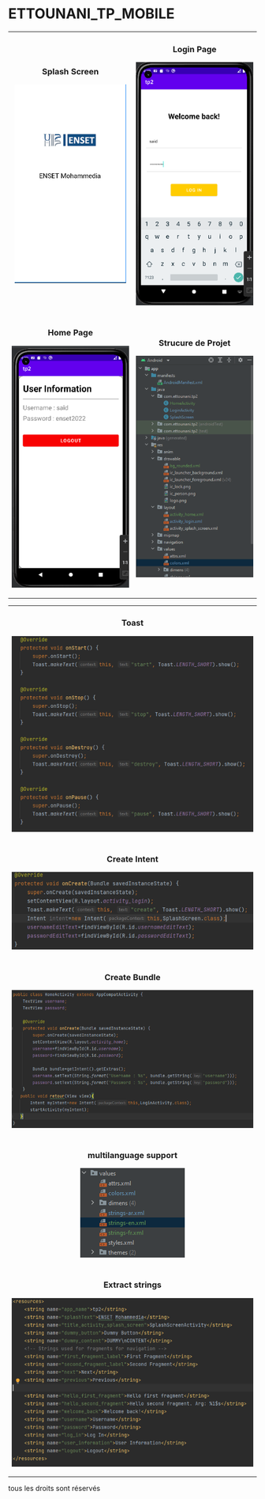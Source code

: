 # ETTOUNANI_TP_MOBILE

<table>
 <tr>
      <td width="50%">
          <h3 align="center">Splash Screen</h3>
          <p align="center">
             <img src="demo/sc.png" alt="project example"/>
            </p>
        </td>
	<td width="50%">
          <h3 align="center">Login Page</h3>
          <p align="center">
             <img src="demo/lg2.png" alt="project example"/>
            </p>
        </td>
</tr>

 <tr>
      <td width="50%">
          <h3 align="center">Home Page</h3>
          <p align="center">
             <img src="demo/hm.png" alt="project example"/>
            </p>
        </td>
        <td width="50%">
          <h3 align="center">Strucure de Projet</h3>
          <p align="center">
             <img src="demo/st.png" alt="project example"/>
            </p>
        </td>
</tr>
</table>
<table>
<tr>
<td width="100%">
          <h3 align="center">Toast</h3>
          <p align="center">
             <img src="demo/Toast.png" alt="project example"/>
            </p>
        </td>
</tr>
<tr>
<td width="100%">
          <h3 align="center">Create Intent</h3>
          <p align="center">
             <img src="demo/intent.png" alt="project example"/>
            </p>
        </td>
</tr>
<tr>
<td width="100%">
          <h3 align="center">Create Bundle</h3>
          <p align="center">
             <img src="demo/bndl.png" alt="project example"/>
            </p>
        </td>
</tr>

<tr>
<td width="100%">
          <h3 align="center">multilanguage support</h3>
          <p align="center">
             <img src="demo/lng.png" alt="project example"/>
            </p>
        </td>
</tr>
<tr>
<td width="100%">
          <h3 align="center">Extract strings</h3>
          <p align="center">
             <img src="demo/str.png" alt="project example"/>
            </p>
        </td>
</tr>
</table>

tous les droits sont réservés
